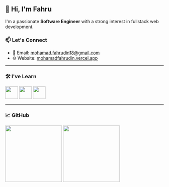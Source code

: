## 👋 Hi, I'm Fahru

I'm a passionate **Software Engineer** with a strong interest in fullstack web development.
### 📫 Let's Connect

- 📧 Email: [mohamad.fahrudin18@gmail.com](mailto:mohamad.fahrudin18@gmail.com)  
- 🌐 Website: [mohamadfahrudin.vercel.app](https://mohamadfahrudin.vercel.app)

---

### 🛠️ I've Learn

<!-- Core Skills -->
<p>
  <img src="https://skillicons.dev/icons?i=js,ts,python,php" width="40" />
  <img src="https://skillicons.dev/icons?i=react,next,laravel,express,django" width="40" />
  <img src="https://skillicons.dev/icons?i=mysql,postgres,firebase,supabase" width="40" />
</p>

---

### 📈 GitHub 

<p align="left">
  <img height="180em" src="https://github-readme-stats.vercel.app/api/top-langs/?username=adinfahru&layout=compact&hide_border=true&langs_count=6&theme=tokyonight&bg_color=00000000" />
  <img height="180em" src="https://#eetcard.jacoblin.cool/hellofahru?theme=catppuccinMocha&font=PT%20Mono" />
</p>
